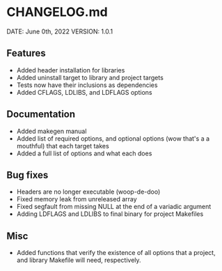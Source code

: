 # CHANGELOG.md

DATE: June 0th, 2022
VERSION: 1.0.1

## Features
- Added header installation for libraries
- Added uninstall target to library and project targets
- Tests now have their inclusions as dependencies
- Added CFLAGS, LDLIBS, and LDFLAGS options

## Documentation
- Added makegen manual
- Added list of required options, and optional options (wow that's a
  a mouthful) that each target takes
- Added a full list of options and what each does

## Bug fixes
- Headers are no longer executable (woop-de-doo)
- Fixed memory leak from unreleased array
- Fixed segfault from missing NULL at the end of a variadic argument
- Adding LDFLAGS and LDLIBS to final binary for project Makefiles

## Misc
- Added functions that verify the existence of all options that
  a project, and library Makefile will need, respectively.
